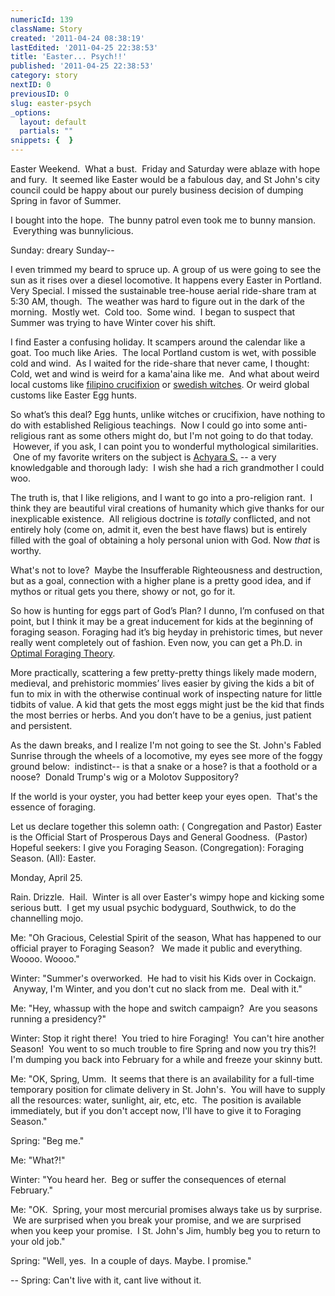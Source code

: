 ```yaml
---
numericId: 139
className: Story
created: '2011-04-24 08:38:19'
lastEdited: '2011-04-25 22:38:53'
title: 'Easter... Psych!!'
published: '2011-04-25 22:38:53'
category: story
nextID: 0
previousID: 0
slug: easter-psych
_options:
  layout: default
  partials: ""
snippets: {  }
---
```

Easter Weekend. &nbsp;What a bust. &nbsp;Friday and Saturday were ablaze with hope and fury. &nbsp;It seemed like Easter would be a fabulous day, and St John's city council could be happy about our purely business decision of dumping Spring in favor of Summer.

I bought into the hope. &nbsp;The bunny patrol even took me to bunny mansion. &nbsp;Everything was bunnylicious.

Sunday: dreary Sunday--

I even trimmed my beard to spruce up. A group of us were going to see the sun as it rises over a diesel locomotive. It happens every Easter in Portland. Very Special. I missed the sustainable tree-house aerial ride-share tram at 5:30 AM, though. &nbsp;The weather was hard to figure out in the dark of the morning. &nbsp;Mostly wet. &nbsp;Cold too. &nbsp;Some wind. &nbsp;I began to suspect that Summer was trying to have Winter cover his shift.

I find Easter a confusing holiday. It scampers around the calendar like a goat. Too much like Aries. &nbsp;The local Portland custom is wet, with possible cold and wind. &nbsp;As I waited for the ride-share that never came, I thought: Cold, wet and wind is weird for&nbsp;a kama'aina like me. &nbsp;And what about weird local customs like [filipino crucifixion][0] or [swedish witches][1]. Or weird global customs like Easter Egg hunts.

So what&rsquo;s this deal? Egg hunts, unlike witches or crucifixion, have nothing to do with established Religious teachings. &nbsp;Now I could go into some anti-religious rant as some others might do, but I'm not going to do that today. &nbsp;However, if you ask, I can point you to wonderful mythological similarities. &nbsp;One of my favorite writers on the subject is [Achyara S.][2] -- a very knowledgable and thorough lady: &nbsp;I wish she had a rich grandmother I could woo.

The truth is, that I like religions, and I want to go into a pro-religion rant. &nbsp;I think they are beautiful viral creations of humanity which give thanks for our inexplicable existence. &nbsp;All religious doctrine is _totally_ conflicted, and not entirely holy (come on, admit it, even the best have flaws) but is entirely filled with the goal of obtaining a holy personal union with God. Now _that_ is worthy.

What's not to love? &nbsp;Maybe the Insufferable Righteousness and destruction, but as a goal, connection with a higher plane is a pretty good idea, and if mythos or ritual gets you there, showy or not, go for it.

So how is hunting for eggs part of God&rsquo;s Plan? I dunno, I&rsquo;m confused on that point, but I think it may be a great inducement for kids at the beginning of foraging season. Foraging had it&rsquo;s big heyday in prehistoric times, but never really went completely out of fashion. Even now, you can get a Ph.D. in [Optimal Foraging Theory][3].

More practically, scattering a few pretty-pretty things likely made modern, medieval, and prehistoric mommies&rsquo; lives easier by giving the kids a bit of fun to mix in with the otherwise continual work of inspecting nature for little tidbits of value. A kid that gets the most eggs might just be the kid that finds the most berries or herbs. And you don&rsquo;t have to be a genius, just patient and persistent.

As the dawn breaks, and I realize I'm not going to see the St. John's Fabled Sunrise through the wheels of a locomotive, my eyes see more of the foggy ground below: &nbsp;indistinct-- is that a snake or a hose? is that a foothold or a noose? &nbsp;Donald Trump's wig or a Molotov Suppository?

If the world is your oyster, you had better keep your eyes open. &nbsp;That's the essence of foraging.

Let us declare together this solemn oath: ( Congregation and Pastor) Easter is the Official Start of Prosperous Days and General Goodness. &nbsp;(Pastor) Hopeful seekers: I give you Foraging Season. (Congregation): Foraging Season. (All): Easter.

Monday, April 25.

Rain. Drizzle. &nbsp;Hail. &nbsp;Winter is all over Easter's wimpy hope and kicking some serious butt. &nbsp;I get my usual psychic bodyguard, Southwick, to do the channelling mojo.

Me: &quot;Oh Gracious, Celestial Spirit of the season, What has happened to our official prayer to Foraging Season? &nbsp; We made it public and everything. Woooo. Woooo.&quot;

Winter: &quot;Summer's overworked. &nbsp;He had to visit his Kids over in Cockaign. &nbsp;Anyway, I'm Winter, and you don't cut no slack from me. &nbsp;Deal with it.&quot;

Me: &quot;Hey, whassup with the hope and switch campaign? &nbsp;Are you seasons running a presidency?&quot;&nbsp;

Winter: Stop it right there! &nbsp;You tried to hire Foraging! &nbsp;You can't hire another Season! &nbsp;You went to so much trouble to fire Spring and now you try this?! I'm dumping you back into February for a while and freeze your skinny butt.

Me: &quot;OK, Spring, Umm. &nbsp;It seems that there is an availability for a full-time temporary position for climate delivery in St. John's. &nbsp;You will have to supply all the resources: water, sunlight, air, etc, etc. &nbsp;The position is available immediately, but if you don't accept now, I'll have to give it to Foraging Season.&quot;

Spring: &quot;Beg me.&quot;

Me: &quot;What?!&quot;

Winter: &quot;You heard her. &nbsp;Beg or suffer the consequences of eternal February.&quot;

Me: &quot;OK. &nbsp;Spring, your most mercurial promises always take us by surprise. &nbsp;We are surprised when you break your promise, and we are surprised when you keep your promise. &nbsp;I St. John's Jim, humbly beg you to return to your old job.&quot;

Spring: &quot;Well, yes. &nbsp;In a couple of days. Maybe. I promise.&quot;

-- Spring: Can't live with it, cant live without it.  
&nbsp;

[0]: http://www.dailymail.co.uk/news/worldnews/article-1263100/Filipinos-nailed-crosses-whipped-Good-Friday-ritual.html
[1]: http://www.thelocal.se/article.php?ID=3525&amp;date=20060411
[2]: http://truthbeknown.com/
[3]: http://en.wikipedia.org/wiki/Foraging